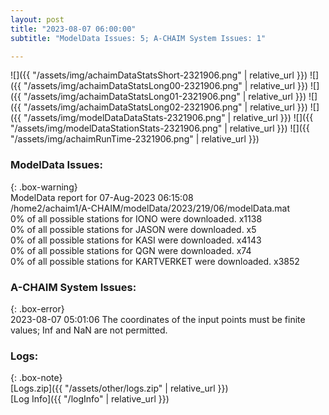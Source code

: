 ```yaml
---
layout: post
title: "2023-08-07 06:00:00"
subtitle: "ModelData Issues: 5; A-CHAIM System Issues: 1"

---
```


![]({{ "/assets/img/achaimDataStatsShort-2321906.png" | relative_url }})
![]({{ "/assets/img/achaimDataStatsLong00-2321906.png" | relative_url }})
![]({{ "/assets/img/achaimDataStatsLong01-2321906.png" | relative_url }})
![]({{ "/assets/img/achaimDataStatsLong02-2321906.png" | relative_url }})
![]({{ "/assets/img/modelDataDataStats-2321906.png" | relative_url }})
![]({{ "/assets/img/modelDataStationStats-2321906.png" | relative_url }})
![]({{ "/assets/img/achaimRunTime-2321906.png" | relative_url }})


### ModelData Issues:  
  
{: .box-warning}  
 ModelData report for 07-Aug-2023 06:15:08   
 /home2/achaim1/A-CHAIM/modelData/2023/219/06/modelData.mat   
 0% of all possible stations for IONO were downloaded. x1138   
 0% of all possible stations for JASON were downloaded. x5   
 0% of all possible stations for KASI were downloaded. x4143   
 0% of all possible stations for QGN were downloaded. x74   
 0% of all possible stations for KARTVERKET were downloaded. x3852   
  
### A-CHAIM System Issues:  
  
{: .box-error}  
2023-08-07 05:01:06 The coordinates of the input points must be finite values; Inf and NaN are not permitted.  

### Logs:  
  
{: .box-note}  
[Logs.zip]({{ "/assets/other/logs.zip" | relative_url }})  
[Log Info]({{ "/logInfo" | relative_url }})  
